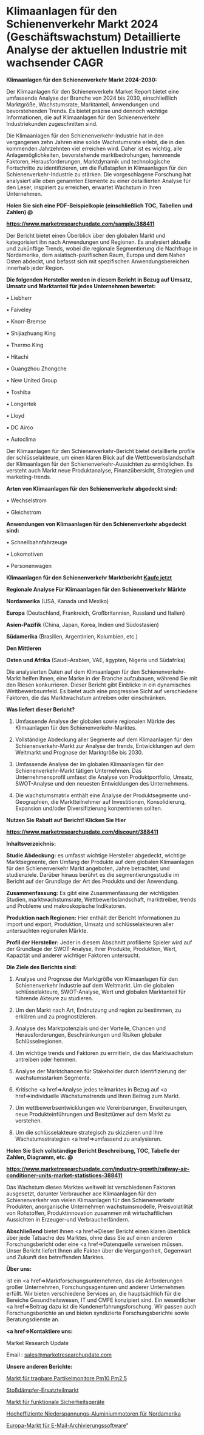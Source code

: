 # Klimaanlagen für den Schienenverkehr Markt 2024 (Geschäftswachstum) Detaillierte Analyse der aktuellen Industrie mit wachsender CAGR

<strong>Klimaanlagen für den Schienenverkehr Markt 2024-2030:</strong>

Der Klimaanlagen für den Schienenverkehr Market Report bietet eine umfassende Analyse der Branche von 2024 bis 2030, einschließlich Marktgröße, Wachstumsrate, Marktanteil, Anwendungen und bevorstehenden Trends. Es bietet präzise und dennoch wichtige Informationen, die auf Klimaanlagen für den Schienenverkehr Industriekunden zugeschnitten sind.

Die Klimaanlagen für den Schienenverkehr-Industrie hat in den vergangenen zehn Jahren eine solide Wachstumsrate erlebt, die in den kommenden Jahrzehnten viel erreichen wird. Daher ist es wichtig, alle Anlagemöglichkeiten, bevorstehende marktbedrohungen, hemmende Faktoren, Herausforderungen, Marktdynamik und technologische Fortschritte zu identifizieren, um die Fußstapfen in Klimaanlagen für den Schienenverkehr-Industrie zu stärken. Die vorgeschlagene Forschung hat analysiert alle oben genannten Elemente zu einer detaillierten Analyse für den Leser, inspiriert zu erreichen, erwartet Wachstum in Ihren Unternehmen.



<strong>Holen Sie sich eine PDF-Beispielkopie (einschließlich TOC, Tabellen und Zahlen) @
</strong>

<strong><a href=https://www.marketresearchupdate.com/sample/388411>

<strong>https://www.marketresearchupdate.com/sample/388411</u></font></a></strong></strong>

Der Bericht bietet einen Überblick über den globalen Markt und kategorisiert ihn nach Anwendungen und Regionen. Es analysiert aktuelle und zukünftige Trends, wobei die regionale Segmentierung die Nachfrage in Nordamerika, dem asiatisch-pazifischen Raum, Europa und dem Nahen Osten abdeckt, und befasst sich mit spezifischen Anwendungsbereichen innerhalb jeder Region.



<strong>Die folgenden Hersteller werden in diesem Bericht in Bezug auf Umsatz, Umsatz und Marktanteil für jedes Unternehmen bewertet:</strong>

• Liebherr

• Faiveley

• Knorr-Bremse

• Shijiazhuang King

• Thermo King

• Hitachi

• Guangzhou Zhongche

• New United Group

• Toshiba

• Longertek

• Lloyd

• DC Airco

• Autoclima

Der Klimaanlagen für den Schienenverkehr-Bericht bietet detaillierte profile der schlüsselakteure, um einen klaren Blick auf die Wettbewerbslandschaft der Klimaanlagen für den Schienenverkehr-Aussichten zu ermöglichen. Es versteht auch Markt neue Produktanalyse, Finanzübersicht, Strategien und marketing-trends.



<strong>Arten von Klimaanlagen für den Schienenverkehr abgedeckt sind:</strong>

• Wechselstrom

• Gleichstrom



<strong>Anwendungen von Klimaanlagen für den Schienenverkehr abgedeckt sind:</strong>

• Schnellbahnfahrzeuge

• Lokomotiven

• Personenwagen



<strong>Klimaanlagen für den Schienenverkehr Marktbericht <a href=https://www.marketresearchupdate.com/buynow/388411>Kaufe jetzt</a></strong>



<strong>Regionale Analyse Für Klimaanlagen für den Schienenverkehr Märkte</strong>



<strong>Nordamerika</strong> (USA, Kanada und Mexiko)



<strong>Europa</strong> (Deutschland, Frankreich, Großbritannien, Russland und Italien)



<strong>Asien-Pazifik</strong> (China, Japan, Korea, Indien und Südostasien)



<strong>Südamerika</strong> (Brasilien, Argentinien, Kolumbien, etc.)



<strong>Den Mittleren</strong> 

<strong>Osten und Afrika</strong> (Saudi-Arabien, VAE, ägypten, Nigeria und Südafrika)

Die analysierten Daten auf dem Klimaanlagen für den Schienenverkehr-Markt helfen Ihnen, eine Marke in der Branche aufzubauen, während Sie mit den Riesen konkurrieren. Dieser Bericht gibt Einblicke in ein dynamisches Wettbewerbsumfeld. Es bietet auch eine progressive Sicht auf verschiedene Faktoren, die das Marktwachstum antreiben oder einschränken.



<strong>Was liefert dieser Bericht?</strong>

1. Umfassende Analyse der globalen sowie regionalen Märkte des Klimaanlagen für den Schienenverkehr-Marktes.

2. Vollständige Abdeckung aller Segmente auf dem Klimaanlagen für den Schienenverkehr-Markt zur Analyse der trends, Entwicklungen auf dem Weltmarkt und Prognose der Marktgröße bis 2030.

3. Umfassende Analyse der im globalen Klimaanlagen für den Schienenverkehr-Markt tätigen Unternehmen. Das Unternehmensprofil umfasst die Analyse von Produktportfolio, Umsatz, SWOT-Analyse und den neuesten Entwicklungen des Unternehmens.

4. Die wachstumsmatrix enthält eine Analyse der Produktsegmente und-Geographien, die Marktteilnehmer auf Investitionen, Konsolidierung, Expansion und/oder Diversifizierung konzentrieren sollten.



<strong>Nutzen Sie Rabatt auf Bericht! Klicken Sie Hier
</strong>

<strong><a href=https://www.marketresearchupdate.com/discount/388411>https://www.marketresearchupdate.com/discount/388411</b></u></font></strong></a>



<strong>Inhaltsverzeichnis:</strong>



<strong>Studie Abdeckung:</strong> es umfasst wichtige Hersteller abgedeckt, wichtige Marktsegmente, den Umfang der Produkte auf dem globalen Klimaanlagen für den Schienenverkehr Markt angeboten, Jahre betrachtet, und studienziele. Darüber hinaus berührt es die segmentierungsstudie im Bericht auf der Grundlage der Art des Produkts und der Anwendung.



<strong>Zusammenfassung:</strong> Es gibt eine Zusammenfassung der wichtigsten Studien, marktwachstumsrate, Wettbewerbslandschaft, markttreiber, trends und Probleme und makroskopische Indikatoren.



<strong>Produktion nach Regionen:</strong> Hier enthält der Bericht Informationen zu import und export, Produktion, Umsatz und schlüsselakteuren aller untersuchten regionalen Märkte.



<strong>Profil der Hersteller:</strong> Jeder in diesem Abschnitt profilierte Spieler wird auf der Grundlage der SWOT-Analyse, Ihrer Produkte, Produktion, Wert, Kapazität und anderer wichtiger Faktoren untersucht.



<strong>Die Ziele des Berichts sind:</strong>

1) Analyse und Prognose der Marktgröße von Klimaanlagen für den Schienenverkehr Industrie auf dem Weltmarkt.
Um die globalen schlüsselakteure, SWOT-Analyse, Wert und globalen Marktanteil für führende Akteure zu studieren.

2) Um den Markt nach Art, Endnutzung und region zu bestimmen, zu erklären und zu prognostizieren.

3) Analyse des Marktpotenzials und der Vorteile, Chancen und Herausforderungen, Beschränkungen und Risiken globaler Schlüsselregionen.

4) Um wichtige trends und Faktoren zu ermitteln, die das Marktwachstum antreiben oder hemmen.

5) Analyse der Marktchancen für Stakeholder durch Identifizierung der wachstumsstarken Segmente.

6) Kritische <a href=>Analyse</a> jedes teilmarktes in Bezug auf <a href=>individuelle</a> Wachstumstrends und Ihren Beitrag zum Markt.

7) Um wettbewerbsentwicklungen wie Vereinbarungen, Erweiterungen, neue Produkteinführungen und Besitztümer auf dem Markt zu verstehen.

8) Um die schlüsselakteure strategisch zu skizzieren und Ihre Wachstumsstrategien <a href=>umfassend</a> zu analysieren.



<strong>Holen Sie Sich vollständige Bericht Beschreibung, TOC, Tabelle der Zahlen, Diagramm, etc. @ </strong>

<strong><a href=https://www.marketresearchupdate.com/industry-growth/railway-air-conditioner-units-market-statistices-388411>https://www.marketresearchupdate.com/industry-growth/railway-air-conditioner-units-market-statistices-388411</a></font></strong>

Das Wachstum dieses Marktes weltweit ist verschiedenen Faktoren ausgesetzt, darunter Verbraucher ace Klimaanlagen für den Schienenverkehr von vielen Klimaanlagen für den Schienenverkehr Produkten, anorganische Unternehmen wachstumsmodelle, Preisvolatilität von Rohstoffen, Produktinnovation zusammen mit wirtschaftlichen Aussichten in Erzeuger-und Verbraucherländern.



<strong>Abschließend</strong> bietet Ihnen <a href=>Dieser</a> Bericht einen klaren überblick über jede Tatsache des Marktes, ohne dass Sie auf einen anderen Forschungsbericht oder eine <a href=>Datenquelle</a> verweisen müssen. Unser Bericht liefert Ihnen alle Fakten über die Vergangenheit, Gegenwart und Zukunft des betreffenden Marktes.



<strong>Über uns:</strong>

 ist ein <a href=>Marktfors</a>chungsunternehmen, das die Anforderungen großer Unternehmen, Forschungsagenturen und anderer Unternehmen erfüllt. Wir bieten verschiedene Services an, die hauptsächlich für die Bereiche Gesundheitswesen, IT und CMFE konzipiert sind. Ein wesentlicher <a href=>Beitrag</a> dazu ist die Kundenerfahrungsforschung. Wir passen auch Forschungsberichte an und bieten syndizierte Forschungsberichte sowie Beratungsdienste an.



<strong><a href=>Kontaktiere uns:</a></strong>

Market Research Update

Email : sales@marketresearchupdate.com



<strong>Unsere anderen Berichte:</strong>

<a href=https://www.linkedin.com/pulse/pm10-pm2-5-portable-particulate-monitor-market>Markt für tragbare Partikelmonitore Pm10 Pm2 5</a>

<a href=https://www.linkedin.com/pulse/shock-absorber-aftermarket-market-analysis>Stoßdämpfer-Ersatzteilmarkt</a>

<a href=https://www.linkedin.com/pulse/functional-safety-devices-market-outlooks-2023>Markt für funktionale Sicherheitsgeräte</a>

<a href=https://www.linkedin.com/pulse/north-america-high-efficiency-low-voltage-aluminum-motors>Hocheffiziente Niederspannungs-Aluminiummotoren für Nordamerika</a>

<a href=https://www.linkedin.com/pulse/europe-email-archiving-software-market-2023-ayfsf/>Europa-Markt für E-Mail-Archivierungssoftware</a>"
